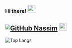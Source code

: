 ### Hi there! <img src="https://emojis.slackmojis.com/emojis/images/1536351075/4594/blob-wave.gif" width="25"/>

[![GitHub Nassim](https://img.shields.io/github/followers/n455im07?label=follow&style=social)](https://github.com/n455im07) <img src="https://emojis.slackmojis.com/emojis/images/1643514598/6021/meow_knife.png?1643514598" width="25"/>
---

![Top Langs](https://github-readme-stats.vercel.app/api/top-langs/?username=n455im07&layout=compact&theme=dark&hide_border=true)
